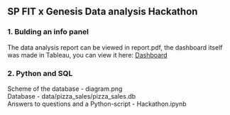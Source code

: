 <h2>SP FIT x Genesis Data analysis Hackathon</h2>
<h3>1. Bulding an info panel </h3>
The data analysis report can be viewed in report.pdf, the dashboard itself was made in Tableau, you can view it here: <a href="https://public.tableau.com/views/Hackathon_DA/Dashboard1?:language=en-US&:sid=&:display_count=n&:origin=viz_share_link" target="_blank">Dashboard</a> 
<h3>2. Python and SQL</h3>
Scheme of the database - diagram.png
<br>
Database - data/pizza_sales/pizza_sales.db
<br>
Answers to questions and a Python-script - Hackathon.ipynb
